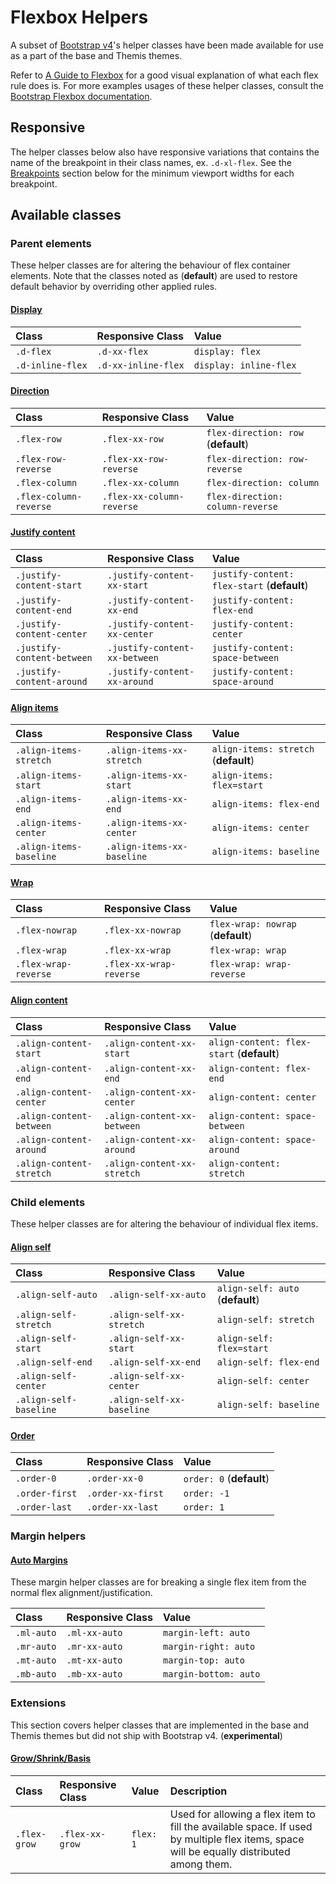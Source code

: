 # Flexbox Helpers

A subset of [Bootstrap v4](https://v4-alpha.getbootstrap.com)'s helper classes have been made available for use as a part of the base and Themis themes.

Refer to [A Guide to Flexbox](https://css-tricks.com/snippets/css/a-guide-to-flexbox/) for a good visual explanation of what each flex rule does is. For more examples usages of these helper classes, consult the [Bootstrap Flexbox documentation](https://v4-alpha.getbootstrap.com/utilities/flexbox/).

## Responsive
The helper classes below also have responsive variations that contains the name of the breakpoint in their class names, ex. `.d-xl-flex`. See the [Breakpoints](#breakpoints) section below for the minimum viewport widths for each breakpoint.

## Available classes
### Parent elements

These helper classes are for altering the behaviour of flex container elements. Note that the classes noted as (**default**) are used to restore default behavior by overriding other applied rules.

#### [Display](https://v4-alpha.getbootstrap.com/utilities/flexbox/#enable-flex-behaviors)
| Class | Responsive Class | Value |
|:---| :---| :---|
| `.d-flex` | `.d-xx-flex` | `display: flex` |
| `.d-inline-flex` | `.d-xx-inline-flex` | `display: inline-flex` |

#### [Direction](https://v4-alpha.getbootstrap.com/utilities/flexbox/#direction)
| Class | Responsive Class | Value |
|:---| :---| :---|
| `.flex-row` | `.flex-xx-row` | `flex-direction: row` (**default**) |
| `.flex-row-reverse` | `.flex-xx-row-reverse` | `flex-direction: row-reverse` |
| `.flex-column` | `.flex-xx-column` | `flex-direction: column` |
| `.flex-column-reverse` | `.flex-xx-column-reverse` | `flex-direction: column-reverse` |

#### [Justify content](https://v4-alpha.getbootstrap.com/utilities/flexbox/#justify-content)
| Class | Responsive Class | Value |
|:---| :---| :---|
| `.justify-content-start` | `.justify-content-xx-start` | `justify-content: flex-start` (**default**) |
| `.justify-content-end` | `.justify-content-xx-end` | `justify-content: flex-end` |
| `.justify-content-center` | `.justify-content-xx-center` | `justify-content: center` |
| `.justify-content-between` | `.justify-content-xx-between` | `justify-content: space-between` |
| `.justify-content-around` | `.justify-content-xx-around` | `justify-content: space-around` |

#### [Align items](https://v4-alpha.getbootstrap.com/utilities/flexbox/#align-items)
| Class | Responsive Class | Value |
|:---| :---| :---|
| `.align-items-stretch` | `.align-items-xx-stretch` | `align-items: stretch` (**default**) |
| `.align-items-start` | `.align-items-xx-start` | `align-items: flex=start` |
| `.align-items-end` | `.align-items-xx-end` | `align-items: flex-end` |
| `.align-items-center` | `.align-items-xx-center` | `align-items: center` |
| `.align-items-baseline` | `.align-items-xx-baseline` | `align-items: baseline` |

#### [Wrap](https://v4-alpha.getbootstrap.com/utilities/flexbox/#wrap)
| Class | Responsive Class | Value |
|:---| :---| :---|
| `.flex-nowrap` | `.flex-xx-nowrap` | `flex-wrap: nowrap` (**default**) |
| `.flex-wrap` | `.flex-xx-wrap` | `flex-wrap: wrap` |
| `.flex-wrap-reverse` | `.flex-xx-wrap-reverse` | `flex-wrap: wrap-reverse` |

#### [Align content](https://v4-alpha.getbootstrap.com/utilities/flexbox/#align-content)
| Class | Responsive Class | Value |
|:---| :---| :---|
| `.align-content-start` | `.align-content-xx-start` | `align-content: flex-start` (**default**) |
| `.align-content-end` | `.align-content-xx-end` | `align-content: flex-end` |
| `.align-content-center` | `.align-content-xx-center` | `align-content: center` |
| `.align-content-between` | `.align-content-xx-between` | `align-content: space-between` |
| `.align-content-around` | `.align-content-xx-around` | `align-content: space-around` |
| `.align-content-stretch` | `.align-content-xx-stretch` | `align-content: stretch` |

### Child elements
These helper classes are for altering the behaviour of individual flex items.

#### [Align self](https://v4-alpha.getbootstrap.com/utilities/flexbox/#align-self)
| Class | Responsive Class | Value |
|:---| :---| :---|
| `.align-self-auto` | `.align-self-xx-auto` | `align-self: auto` (**default**) |
| `.align-self-stretch` | `.align-self-xx-stretch` | `align-self: stretch` |
| `.align-self-start` | `.align-self-xx-start` | `align-self: flex=start` |
| `.align-self-end` | `.align-self-xx-end` | `align-self: flex-end` |
| `.align-self-center` | `.align-self-xx-center` | `align-self: center` |
| `.align-self-baseline` | `.align-self-xx-baseline` | `align-self: baseline` |

#### [Order](https://v4-alpha.getbootstrap.com/utilities/flexbox/#order)
| Class | Responsive Class | Value |
|:---| :---| :---|
| `.order-0` | `.order-xx-0` | `order: 0` (**default**) |
| `.order-first` | `.order-xx-first` | `order: -1` |
| `.order-last` | `.order-xx-last` | `order: 1` |

### Margin helpers

#### [Auto Margins](https://v4-alpha.getbootstrap.com/utilities/flexbox/#auto-margins)
These margin helper classes are for breaking a single flex item from the normal flex alignment/justification.

| Class | Responsive Class | Value |
|:---| :---| :---|
| `.ml-auto` | `.ml-xx-auto` | `margin-left: auto` |
| `.mr-auto` | `.mr-xx-auto` | `margin-right: auto` |
| `.mt-auto` | `.mt-xx-auto` | `margin-top: auto` |
| `.mb-auto` | `.mb-xx-auto` | `margin-bottom: auto` |

### Extensions

This section covers helper classes that are implemented in the base and Themis themes but did not ship with Bootstrap v4. (**experimental**)

#### [Grow/Shrink/Basis](https://developer.mozilla.org/en/docs/Web/CSS/flex)
| Class | Responsive Class | Value | Description |
|:---| :---| :---| :---|
| `.flex-grow` | `.flex-xx-grow` | `flex: 1` | Used for allowing a flex item to fill the available space. If used by multiple flex items, space will be equally distributed among them. |
